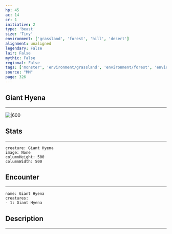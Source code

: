 ```yaml
---
hp: 45
ac: 14
cr: 1
initiative: 2
type: 'beast'    
size: 'Tiny'
environment: ['grassland', 'forest', 'hill', 'desert']
alignment: unaligned
legendary: False
lair: False
mythic: False
regional: False
tags: ['monster', 'environment/grassland', 'environment/forest', 'environment/hill', 'environment/desert']
source: "MM"
page: 326
---
```


## Giant Hyena
---

![|600](D:/Program%20Files/5e.tools/img/bestiary/MM/Hyena.jpg)

## Stats
---

```statblock
creature: Giant Hyena
image: None
columnHeight: 500
columnWidth: 500
```

## Encounter
---

```encounter-table
name: Giant Hyena
creatures:
- 1: Giant Hyena
```

## Description
---




